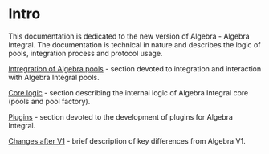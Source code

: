 # Intro

This documentation is dedicated to the new version of Algebra - Algebra Integral. The documentation is technical in nature and describes the logic of pools, integration process and protocol usage.



[Intregration of Algebra pools](broken-reference) - section devoted to integration and interaction with Algebra Integral pools.&#x20;

[Core logic](broken-reference) - section describing the internal logic of Algebra Integral core (pools and pool factory).&#x20;

[Plugins](broken-reference) - section devoted to the development of plugins for Algebra Integral.

[Changes after V1](changes-after-v1.md) - brief description of key differences from Algebra V1.

